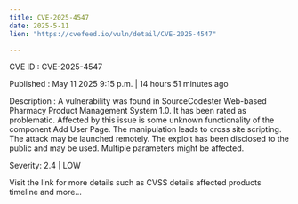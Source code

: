 ```yaml
---
title: CVE-2025-4547
date: 2025-5-11
lien: "https://cvefeed.io/vuln/detail/CVE-2025-4547"

---
```


CVE ID : CVE-2025-4547

Published :  May 11
2025
9:15 p.m. | 14 hours
51 minutes ago

Description : A vulnerability was found in SourceCodester Web-based Pharmacy Product Management System 1.0. It has been rated as problematic. Affected by this issue is some unknown functionality of the component Add User Page. The manipulation leads to cross site scripting. The attack may be launched remotely. The exploit has been disclosed to the public and may be used. Multiple parameters might be affected.

Severity: 2.4 | LOW

Visit the link for more details
such as CVSS details
affected products
timeline
and more...
